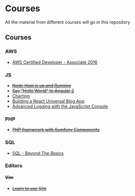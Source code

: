 # Courses
All the material from different courses will go in this repository

## Courses
### AWS
- [AWS Certified Developer - Associate 2016](https://www.udemy.com/aws-certified-developer-associate)

### JS
- ~~[Node Hapi.js up and Running](https://egghead.io/lessons/node-js-hapi-js-up-and-running?series=introduction-to-node-servers-with-hapi-js)~~
- ~~[Say "Hello World" to Angular 2](https://egghead.io/lessons/angular-2-say-hello-world-to-angular-2?series=angular-2-fundamentals)~~
- [Charting](https://laracasts.com/series/charting-and-you)
- [Building a React Universal Blog App](http://www.sitepoint.com/building-a-react-universal-blog-app-a-step-by-step-guide/)
- [Advanced Logging with the JavaScript Console](https://egghead.io/series/js-console-for-power-users)

### PHP
- ~~[PHP framweork with Symfony Components](http://www.sitepoint.com/build-php-framework-symfony-components/)~~

### SQL
- [SQL - Beyond The Basics](https://www.udemy.com/sql-beyond-the-basics/learn)

### Editors
#### ~~Vim~~
- ~~[Learn to use Vim](https://egghead.io/series/learn-to-use-vim)~~
